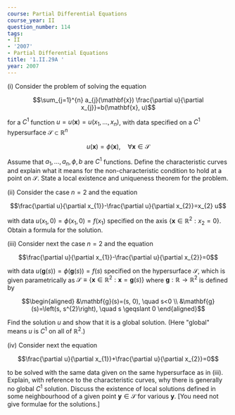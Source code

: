 ```yaml
---
course: Partial Differential Equations
course_year: II
question_number: 114
tags:
- II
- '2007'
- Partial Differential Equations
title: '1.II.29A '
year: 2007
---
```



(i) Consider the problem of solving the equation

$$\sum_{j=1}^{n} a_{j}(\mathbf{x}) \frac{\partial u}{\partial x_{j}}=b(\mathbf{x}, u)$$

for a $C^{1}$ function $u=u(\mathbf{x})=u\left(x_{1}, \ldots, x_{n}\right)$, with data specified on a $C^{1}$ hypersurface $\mathcal{S} \subset \mathbb{R}^{n}$

$$u(\mathbf{x})=\phi(\mathbf{x}), \quad \forall \mathbf{x} \in \mathcal{S}$$

Assume that $a_{1}, \ldots, a_{n}, \phi, b$ are $C^{1}$ functions. Define the characteristic curves and explain what it means for the non-characteristic condition to hold at a point on $\mathcal{S}$. State a local existence and uniqueness theorem for the problem.

(ii) Consider the case $n=2$ and the equation

$$\frac{\partial u}{\partial x_{1}}-\frac{\partial u}{\partial x_{2}}=x_{2} u$$

with data $u\left(x_{1}, 0\right)=\phi\left(x_{1}, 0\right)=f\left(x_{1}\right)$ specified on the axis $\left\{\mathbf{x} \in \mathbb{R}^{2}: x_{2}=0\right\}$. Obtain a formula for the solution.

(iii) Consider next the case $n=2$ and the equation

$$\frac{\partial u}{\partial x_{1}}-\frac{\partial u}{\partial x_{2}}=0$$

with data $u(\mathbf{g}(s))=\phi(\mathbf{g}(s))=f(s)$ specified on the hypersurface $\mathcal{S}$, which is given parametrically as $\mathcal{S} \equiv\left\{\mathbf{x} \in \mathbb{R}^{2}: \mathbf{x}=\mathbf{g}(s)\right\}$ where $\mathbf{g}: \mathbb{R} \rightarrow \mathbb{R}^{2}$ is defined by

$$\begin{aligned}
&\mathbf{g}(s)=(s, 0), \quad s<0 \\
&\mathbf{g}(s)=\left(s, s^{2}\right), \quad s \geqslant 0
\end{aligned}$$

Find the solution $u$ and show that it is a global solution. (Here "global" means $u$ is $C^{1}$ on all of $\mathbb{R}^{2}$.)

(iv) Consider next the equation

$$\frac{\partial u}{\partial x_{1}}+\frac{\partial u}{\partial x_{2}}=0$$

to be solved with the same data given on the same hypersurface as in (iii). Explain, with reference to the characteristic curves, why there is generally no global $C^{1}$ solution. Discuss the existence of local solutions defined in some neighbourhood of a given point $\mathbf{y} \in \mathcal{S}$ for various $\mathbf{y}$. [You need not give formulae for the solutions.]